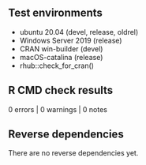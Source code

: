 ## Test environments
* ubuntu 20.04 (devel, release, oldrel)
* Windows Server 2019 (release)
* CRAN win-builder (devel)
* macOS-catalina (release)
* rhub::check_for_cran()

## R CMD check results

0 errors | 0 warnings | 0 notes

## Reverse dependencies

There are no reverse dependencies yet.
